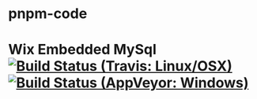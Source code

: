 # pnpm-code

# Wix Embedded MySql [![Build Status (Travis: Linux/OSX)](https://img.shields.io/travis/wix/wix-embedded-mysql.svg?label=linux%2FOSX%20build)](https://travis-ci.org/wix/wix-embedded-mysql) [![Build Status (AppVeyor: Windows)](https://img.shields.io/appveyor/ci/viliusl/wix-embedded-mysql.svg?label=windows%20build)](https://ci.appveyor.com/project/viliusl/wix-embedded-mysql)
